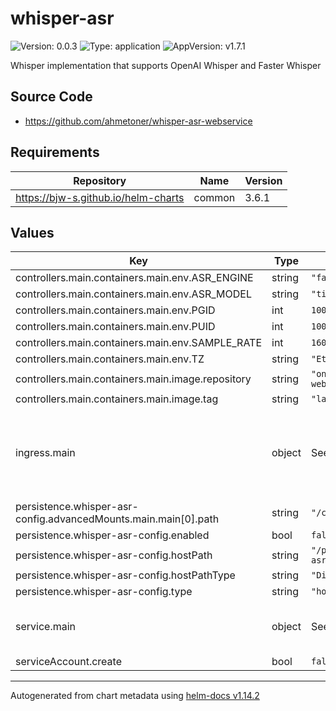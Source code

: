 # whisper-asr

![Version: 0.0.3](https://img.shields.io/badge/Version-0.0.3-informational?style=flat-square) ![Type: application](https://img.shields.io/badge/Type-application-informational?style=flat-square) ![AppVersion: v1.7.1](https://img.shields.io/badge/AppVersion-v1.7.1-informational?style=flat-square)

Whisper implementation that supports OpenAI Whisper and Faster Whisper

## Source Code

* <https://github.com/ahmetoner/whisper-asr-webservice>

## Requirements

| Repository | Name | Version |
|------------|------|---------|
| https://bjw-s.github.io/helm-charts | common | 3.6.1 |

## Values

| Key | Type | Default | Description |
|-----|------|---------|-------------|
| controllers.main.containers.main.env.ASR_ENGINE | string | `"faster_whisper"` |  |
| controllers.main.containers.main.env.ASR_MODEL | string | `"tiny"` |  |
| controllers.main.containers.main.env.PGID | int | `1000` |  |
| controllers.main.containers.main.env.PUID | int | `1000` |  |
| controllers.main.containers.main.env.SAMPLE_RATE | int | `16000` |  |
| controllers.main.containers.main.env.TZ | string | `"Etc/UTC"` |  |
| controllers.main.containers.main.image.repository | string | `"onerahmet/openai-whisper-asr-webservice"` |  |
| controllers.main.containers.main.image.tag | string | `"latest"` |  |
| ingress.main | object | See [values.yaml](./values.yaml) | Enable and configure ingress settings for the chart under this key. |
| persistence.whisper-asr-config.advancedMounts.main.main[0].path | string | `"/config"` |  |
| persistence.whisper-asr-config.enabled | bool | `false` |  |
| persistence.whisper-asr-config.hostPath | string | `"/path/to/your/config/whisper-asr"` |  |
| persistence.whisper-asr-config.hostPathType | string | `"DirectoryOrCreate"` |  |
| persistence.whisper-asr-config.type | string | `"hostPath"` |  |
| service.main | object | See [values.yaml](./values.yaml) | Configures service settings for the chart. |
| serviceAccount.create | bool | `false` |  |

----------------------------------------------
Autogenerated from chart metadata using [helm-docs v1.14.2](https://github.com/norwoodj/helm-docs/releases/v1.14.2)
